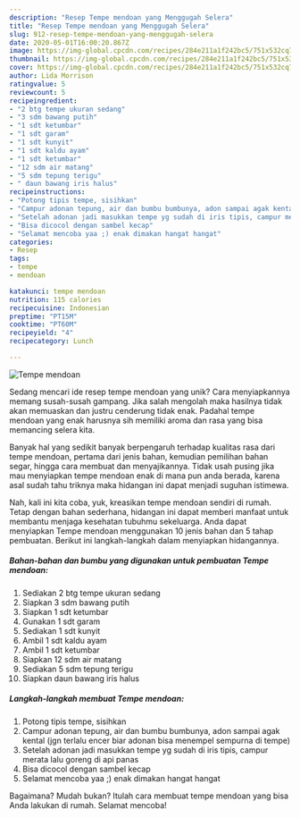 ```yaml
---
description: "Resep Tempe mendoan yang Menggugah Selera"
title: "Resep Tempe mendoan yang Menggugah Selera"
slug: 912-resep-tempe-mendoan-yang-menggugah-selera
date: 2020-05-01T16:00:20.867Z
image: https://img-global.cpcdn.com/recipes/284e211a1f242bc5/751x532cq70/tempe-mendoan-foto-resep-utama.jpg
thumbnail: https://img-global.cpcdn.com/recipes/284e211a1f242bc5/751x532cq70/tempe-mendoan-foto-resep-utama.jpg
cover: https://img-global.cpcdn.com/recipes/284e211a1f242bc5/751x532cq70/tempe-mendoan-foto-resep-utama.jpg
author: Lida Morrison
ratingvalue: 5
reviewcount: 5
recipeingredient:
- "2 btg tempe ukuran sedang"
- "3 sdm bawang putih"
- "1 sdt ketumbar"
- "1 sdt garam"
- "1 sdt kunyit"
- "1 sdt kaldu ayam"
- "1 sdt ketumbar"
- "12 sdm air matang"
- "5 sdm tepung terigu"
- " daun bawang iris halus"
recipeinstructions:
- "Potong tipis tempe, sisihkan"
- "Campur adonan tepung, air dan bumbu bumbunya, adon sampai agak kental (jgn terlalu encer biar adonan bisa menempel sempurna di tempe)"
- "Setelah adonan jadi masukkan tempe yg sudah di iris tipis, campur merata lalu goreng di api panas"
- "Bisa dicocol dengan sambel kecap"
- "Selamat mencoba yaa ;) enak dimakan hangat hangat"
categories:
- Resep
tags:
- tempe
- mendoan

katakunci: tempe mendoan 
nutrition: 115 calories
recipecuisine: Indonesian
preptime: "PT15M"
cooktime: "PT60M"
recipeyield: "4"
recipecategory: Lunch

---
```



![Tempe mendoan](https://img-global.cpcdn.com/recipes/284e211a1f242bc5/751x532cq70/tempe-mendoan-foto-resep-utama.jpg)

Sedang mencari ide resep tempe mendoan yang unik? Cara menyiapkannya memang susah-susah gampang. Jika salah mengolah maka hasilnya tidak akan memuaskan dan justru cenderung tidak enak. Padahal tempe mendoan yang enak harusnya sih memiliki aroma dan rasa yang bisa memancing selera kita.

Banyak hal yang sedikit banyak berpengaruh terhadap kualitas rasa dari tempe mendoan, pertama dari jenis bahan, kemudian pemilihan bahan segar, hingga cara membuat dan menyajikannya. Tidak usah pusing jika mau menyiapkan tempe mendoan enak di mana pun anda berada, karena asal sudah tahu triknya maka hidangan ini dapat menjadi suguhan istimewa.




Nah, kali ini kita coba, yuk, kreasikan tempe mendoan sendiri di rumah. Tetap dengan bahan sederhana, hidangan ini dapat memberi manfaat untuk membantu menjaga kesehatan tubuhmu sekeluarga. Anda dapat menyiapkan Tempe mendoan menggunakan 10 jenis bahan dan 5 tahap pembuatan. Berikut ini langkah-langkah dalam menyiapkan hidangannya.

<!--inarticleads1-->

##### Bahan-bahan dan bumbu yang digunakan untuk pembuatan Tempe mendoan:

1. Sediakan 2 btg tempe ukuran sedang
1. Siapkan 3 sdm bawang putih
1. Siapkan 1 sdt ketumbar
1. Gunakan 1 sdt garam
1. Sediakan 1 sdt kunyit
1. Ambil 1 sdt kaldu ayam
1. Ambil 1 sdt ketumbar
1. Siapkan 12 sdm air matang
1. Sediakan 5 sdm tepung terigu
1. Siapkan  daun bawang iris halus




<!--inarticleads2-->

##### Langkah-langkah membuat Tempe mendoan:

1. Potong tipis tempe, sisihkan
1. Campur adonan tepung, air dan bumbu bumbunya, adon sampai agak kental (jgn terlalu encer biar adonan bisa menempel sempurna di tempe)
1. Setelah adonan jadi masukkan tempe yg sudah di iris tipis, campur merata lalu goreng di api panas
1. Bisa dicocol dengan sambel kecap
1. Selamat mencoba yaa ;) enak dimakan hangat hangat




Bagaimana? Mudah bukan? Itulah cara membuat tempe mendoan yang bisa Anda lakukan di rumah. Selamat mencoba!

